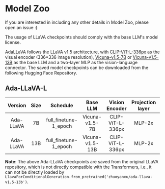# Model Zoo


If you are interested in including any other details in Model Zoo, please open an issue :)

The usage of LLaVA checkpoints should comply with the base LLM's model license.

AdaLLaVA follows the LLaVA v1.5 architecture, with [CLIP-ViT-L-336px](https://huggingface.co/openai/clip-vit-large-patch14-336) as the visual encoder (336*336 image resolution), [Vicuna-v1.5-7B](https://huggingface.co/lmsys/vicuna-7b-v1.5) or [Vicuna-v1.5-13B](https://huggingface.co/lmsys/vicuna-13b-v1.5) as the base LLM and a two-layer MLP as the vision-language connector. The saved model checkpoints can be downloaded from the following Hugging Face Repository.


## Ada-LLaVA-L



| Version | Size | Schedule | Base LLM | Vision Encoder | Projection layer | Checkpoints |
| :---: | :---: | :---: | :---: | :---: | :---: | :---: |
| Ada-LLaVA | 7B | full_finetune-1_epoch | Vicuna-v1.5-7B | CLIP-ViT-L-336px | MLP-2x | [zhuoyanxu/ada-llava-v1.5-7b](https://huggingface.co/zhuoyanxu/ada-llava-v1.5-7b) |  
| Ada-LLaVA | 13B | full_finetune-1_epoch | Vicuna-v1.5-13B | CLIP-ViT-L-336px | MLP-2x | [zhuoyanxu/ada-llava-v1.5-13b](https://huggingface.co/zhuoyanxu/ada-llava-v1.5-13b) |  


**Note:** The above Ada-LLaVA checkpoints are saved from the original LLaVA repository, which is not directly compatible with the Transformers, i.e., it can not be directly loaded by ```LlavaForConditionalGeneration.from_pretrained('zhuoyanxu/ada-llava-v1.5-13b')```.

